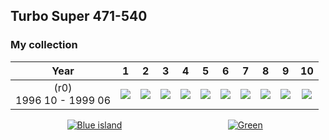 ## Turbo Super 471-540

### My collection

|            Year            |                                                                                                                      1                                                                                                                      |                                                                                                                      2                                                                                                                      |                                                                                                                      3                                                                                                                      |                                                                                                                      4                                                                                                                      |                                                                                                                      5                                                                                                                      |                                                                                                                      6                                                                                                                      |                                                                                                                      7                                                                                                                      |                                                                                                                      8                                                                                                                      |                                                                                                                      9                                                                                                                      |                                                                                                                      10                                                                                                                       |
|:--------------------------:|:-------------------------------------------------------------------------------------------------------------------------------------------------------------------------------------------------------------------------------------------:|:-------------------------------------------------------------------------------------------------------------------------------------------------------------------------------------------------------------------------------------------:|:-------------------------------------------------------------------------------------------------------------------------------------------------------------------------------------------------------------------------------------------:|:-------------------------------------------------------------------------------------------------------------------------------------------------------------------------------------------------------------------------------------------:|:-------------------------------------------------------------------------------------------------------------------------------------------------------------------------------------------------------------------------------------------:|:-------------------------------------------------------------------------------------------------------------------------------------------------------------------------------------------------------------------------------------------:|:-------------------------------------------------------------------------------------------------------------------------------------------------------------------------------------------------------------------------------------------:|:-------------------------------------------------------------------------------------------------------------------------------------------------------------------------------------------------------------------------------------------:|:-------------------------------------------------------------------------------------------------------------------------------------------------------------------------------------------------------------------------------------------:|:---------------------------------------------------------------------------------------------------------------------------------------------------------------------------------------------------------------------------------------------:|
| (r0)<br/>1996 10 - 1999 06 | [<img src='thumbnails/outer/(r0)+1996_10_-_1999_06.1.5.png'>](https://raw.githubusercontent.com/vlegchilkin/collection/fe295a49d37dbe49ca4ed2cf7916549d37942f37/gum_wrappers/kent/turbo/super/471-540/outer/(r0)+1996_10_-_1999_06.1.5.png) | [<img src='thumbnails/outer/(r0)+1996_10_-_1999_06.2.5.png'>](https://raw.githubusercontent.com/vlegchilkin/collection/fe295a49d37dbe49ca4ed2cf7916549d37942f37/gum_wrappers/kent/turbo/super/471-540/outer/(r0)+1996_10_-_1999_06.2.5.png) | [<img src='thumbnails/outer/(r0)+1996_10_-_1999_06.3.5.png'>](https://raw.githubusercontent.com/vlegchilkin/collection/fe295a49d37dbe49ca4ed2cf7916549d37942f37/gum_wrappers/kent/turbo/super/471-540/outer/(r0)+1996_10_-_1999_06.3.5.png) | [<img src='thumbnails/outer/(r0)+1996_10_-_1999_06.4.5.png'>](https://raw.githubusercontent.com/vlegchilkin/collection/fe295a49d37dbe49ca4ed2cf7916549d37942f37/gum_wrappers/kent/turbo/super/471-540/outer/(r0)+1996_10_-_1999_06.4.5.png) | [<img src='thumbnails/outer/(r0)+1996_10_-_1999_06.5.5.png'>](https://raw.githubusercontent.com/vlegchilkin/collection/fe295a49d37dbe49ca4ed2cf7916549d37942f37/gum_wrappers/kent/turbo/super/471-540/outer/(r0)+1996_10_-_1999_06.5.5.png) | [<img src='thumbnails/outer/(r0)+1996_10_-_1999_06.6.5.png'>](https://raw.githubusercontent.com/vlegchilkin/collection/fe295a49d37dbe49ca4ed2cf7916549d37942f37/gum_wrappers/kent/turbo/super/471-540/outer/(r0)+1996_10_-_1999_06.6.5.png) | [<img src='thumbnails/outer/(r0)+1996_10_-_1999_06.7.5.png'>](https://raw.githubusercontent.com/vlegchilkin/collection/fe295a49d37dbe49ca4ed2cf7916549d37942f37/gum_wrappers/kent/turbo/super/471-540/outer/(r0)+1996_10_-_1999_06.7.5.png) | [<img src='thumbnails/outer/(r0)+1996_10_-_1999_06.8.5.png'>](https://raw.githubusercontent.com/vlegchilkin/collection/fe295a49d37dbe49ca4ed2cf7916549d37942f37/gum_wrappers/kent/turbo/super/471-540/outer/(r0)+1996_10_-_1999_06.8.5.png) | [<img src='thumbnails/outer/(r0)+1996_10_-_1999_06.9.5.png'>](https://raw.githubusercontent.com/vlegchilkin/collection/fe295a49d37dbe49ca4ed2cf7916549d37942f37/gum_wrappers/kent/turbo/super/471-540/outer/(r0)+1996_10_-_1999_06.9.5.png) | [<img src='thumbnails/outer/(r0)+1996_10_-_1999_06.10.5.png'>](https://raw.githubusercontent.com/vlegchilkin/collection/fe295a49d37dbe49ca4ed2cf7916549d37942f37/gum_wrappers/kent/turbo/super/471-540/outer/(r0)+1996_10_-_1999_06.10.5.png) |

<span style="display: inline-block;">
	<a href='https://raw.githubusercontent.com/vlegchilkin/collection/c7f6777e459ed44ff4591ae8b9bd2298dc9cea7d/gum_wrappers/kent/turbo/super/471-540/inner/471.5.png' title=''><img src='thumbnails/inner/471.5.png' alt=''></a>
</span>
<span style="display: inline-block;">
	<a href='https://raw.githubusercontent.com/vlegchilkin/collection/c7f6777e459ed44ff4591ae8b9bd2298dc9cea7d/gum_wrappers/kent/turbo/super/471-540/inner/472.5.png' title=''><img src='thumbnails/inner/472.5.png' alt=''></a>
</span>
<span style="display: inline-block;">
	<a href='https://raw.githubusercontent.com/vlegchilkin/collection/c7f6777e459ed44ff4591ae8b9bd2298dc9cea7d/gum_wrappers/kent/turbo/super/471-540/inner/473.5.png' title=''><img src='thumbnails/inner/473.5.png' alt=''></a>
</span>
<span style="display: inline-block;">
	<a href='https://raw.githubusercontent.com/vlegchilkin/collection/c7f6777e459ed44ff4591ae8b9bd2298dc9cea7d/gum_wrappers/kent/turbo/super/471-540/inner/474.5.png' title=''><img src='thumbnails/inner/474.5.png' alt=''></a>
</span>
<span style="display: inline-block;">
	<a href='https://raw.githubusercontent.com/vlegchilkin/collection/c7f6777e459ed44ff4591ae8b9bd2298dc9cea7d/gum_wrappers/kent/turbo/super/471-540/inner/475.5.png' title=''><img src='thumbnails/inner/475.5.png' alt=''></a>
</span>
<span style="display: inline-block;">
	<a href='https://raw.githubusercontent.com/vlegchilkin/collection/c7f6777e459ed44ff4591ae8b9bd2298dc9cea7d/gum_wrappers/kent/turbo/super/471-540/inner/476.5.png' title=''><img src='thumbnails/inner/476.5.png' alt=''></a>
</span>
<span style="display: inline-block;">
	<a href='https://raw.githubusercontent.com/vlegchilkin/collection/c7f6777e459ed44ff4591ae8b9bd2298dc9cea7d/gum_wrappers/kent/turbo/super/471-540/inner/477.5.png' title=''><img src='thumbnails/inner/477.5.png' alt=''></a>
</span>
<span style="display: inline-block;">
	<a href='https://raw.githubusercontent.com/vlegchilkin/collection/c7f6777e459ed44ff4591ae8b9bd2298dc9cea7d/gum_wrappers/kent/turbo/super/471-540/inner/478.5.png' title=''><img src='thumbnails/inner/478.5.png' alt=''></a>
</span>
<span style="display: inline-block;">
	<a href='https://raw.githubusercontent.com/vlegchilkin/collection/c7f6777e459ed44ff4591ae8b9bd2298dc9cea7d/gum_wrappers/kent/turbo/super/471-540/inner/479.5.png' title=''><img src='thumbnails/inner/479.5.png' alt=''></a>
</span>
<span style="display: inline-block;">
	<a href='https://raw.githubusercontent.com/vlegchilkin/collection/c7f6777e459ed44ff4591ae8b9bd2298dc9cea7d/gum_wrappers/kent/turbo/super/471-540/inner/480.5.png' title=''><img src='thumbnails/inner/480.5.png' alt=''></a>
</span>
<span style="display: inline-block;">
	<a href='https://raw.githubusercontent.com/vlegchilkin/collection/c7f6777e459ed44ff4591ae8b9bd2298dc9cea7d/gum_wrappers/kent/turbo/super/471-540/inner/481.5.png' title=''><img src='thumbnails/inner/481.5.png' alt=''></a>
</span>
<span style="display: inline-block;">
	<a href='https://raw.githubusercontent.com/vlegchilkin/collection/c7f6777e459ed44ff4591ae8b9bd2298dc9cea7d/gum_wrappers/kent/turbo/super/471-540/inner/482.5.png' title=''><img src='thumbnails/inner/482.5.png' alt=''></a>
</span>
<span style="display: inline-block;">
	<a href='https://raw.githubusercontent.com/vlegchilkin/collection/c7f6777e459ed44ff4591ae8b9bd2298dc9cea7d/gum_wrappers/kent/turbo/super/471-540/inner/483.5.png' title=''><img src='thumbnails/inner/483.5.png' alt=''></a>
</span>
<span style="display: inline-block;">
	<a href='https://raw.githubusercontent.com/vlegchilkin/collection/c7f6777e459ed44ff4591ae8b9bd2298dc9cea7d/gum_wrappers/kent/turbo/super/471-540/inner/484.5.png' title=''><img src='thumbnails/inner/484.5.png' alt=''></a>
</span>
<span style="display: inline-block;">
	<a href='https://raw.githubusercontent.com/vlegchilkin/collection/c7f6777e459ed44ff4591ae8b9bd2298dc9cea7d/gum_wrappers/kent/turbo/super/471-540/inner/485.5.png' title=''><img src='thumbnails/inner/485.5.png' alt=''></a>
</span>
<span style="display: inline-block;">
	<a href='https://raw.githubusercontent.com/vlegchilkin/collection/c7f6777e459ed44ff4591ae8b9bd2298dc9cea7d/gum_wrappers/kent/turbo/super/471-540/inner/486.5.png' title=''><img src='thumbnails/inner/486.5.png' alt=''></a>
</span>
<span style="display: inline-block;">
	<a href='https://raw.githubusercontent.com/vlegchilkin/collection/c7f6777e459ed44ff4591ae8b9bd2298dc9cea7d/gum_wrappers/kent/turbo/super/471-540/inner/487.5.png' title=''><img src='thumbnails/inner/487.5.png' alt=''></a>
</span>
<span style="display: inline-block;">
	<a href='https://raw.githubusercontent.com/vlegchilkin/collection/c7f6777e459ed44ff4591ae8b9bd2298dc9cea7d/gum_wrappers/kent/turbo/super/471-540/inner/488.5.png' title=''><img src='thumbnails/inner/488.5.png' alt=''></a>
</span>
<span style="display: inline-block;">
	<a href='https://raw.githubusercontent.com/vlegchilkin/collection/c7f6777e459ed44ff4591ae8b9bd2298dc9cea7d/gum_wrappers/kent/turbo/super/471-540/inner/489.5.png' title=''><img src='thumbnails/inner/489.5.png' alt=''></a>
</span>
<span style="display: inline-block;">
	<a href='https://raw.githubusercontent.com/vlegchilkin/collection/c7f6777e459ed44ff4591ae8b9bd2298dc9cea7d/gum_wrappers/kent/turbo/super/471-540/inner/490.5.png' title=''><img src='thumbnails/inner/490.5.png' alt=''></a>
</span>
<span style="display: inline-block;">
	<a href='https://raw.githubusercontent.com/vlegchilkin/collection/c7f6777e459ed44ff4591ae8b9bd2298dc9cea7d/gum_wrappers/kent/turbo/super/471-540/inner/491.5.png' title=''><img src='thumbnails/inner/491.5.png' alt=''></a>
</span>
<span style="display: inline-block;">
	<a href='https://raw.githubusercontent.com/vlegchilkin/collection/c7f6777e459ed44ff4591ae8b9bd2298dc9cea7d/gum_wrappers/kent/turbo/super/471-540/inner/492.5.png' title=''><img src='thumbnails/inner/492.5.png' alt=''></a>
</span>
<span style="display: inline-block;">
	<a href='https://raw.githubusercontent.com/vlegchilkin/collection/c7f6777e459ed44ff4591ae8b9bd2298dc9cea7d/gum_wrappers/kent/turbo/super/471-540/inner/493.5.png' title=''><img src='thumbnails/inner/493.5.png' alt=''></a>
	<a href='https://raw.githubusercontent.com/vlegchilkin/collection/c7f6777e459ed44ff4591ae8b9bd2298dc9cea7d/gum_wrappers/kent/turbo/super/471-540/inner/493.blue_island.5.png' title='Blue island'><img src='thumbnails/inner/493.blue_island.5.png' alt='Blue island'></a>
</span>
<span style="display: inline-block;">
	<a href='https://raw.githubusercontent.com/vlegchilkin/collection/c7f6777e459ed44ff4591ae8b9bd2298dc9cea7d/gum_wrappers/kent/turbo/super/471-540/inner/494.5.png' title=''><img src='thumbnails/inner/494.5.png' alt=''></a>
</span>
<span style="display: inline-block;">
	<a href='https://raw.githubusercontent.com/vlegchilkin/collection/c7f6777e459ed44ff4591ae8b9bd2298dc9cea7d/gum_wrappers/kent/turbo/super/471-540/inner/495.5.png' title=''><img src='thumbnails/inner/495.5.png' alt=''></a>
</span>
<span style="display: inline-block;">
	<a href='https://raw.githubusercontent.com/vlegchilkin/collection/c7f6777e459ed44ff4591ae8b9bd2298dc9cea7d/gum_wrappers/kent/turbo/super/471-540/inner/496.5.png' title=''><img src='thumbnails/inner/496.5.png' alt=''></a>
</span>
<span style="display: inline-block;">
	<a href='https://raw.githubusercontent.com/vlegchilkin/collection/c7f6777e459ed44ff4591ae8b9bd2298dc9cea7d/gum_wrappers/kent/turbo/super/471-540/inner/497.5.png' title=''><img src='thumbnails/inner/497.5.png' alt=''></a>
</span>
<span style="display: inline-block;">
	<a href='https://raw.githubusercontent.com/vlegchilkin/collection/c7f6777e459ed44ff4591ae8b9bd2298dc9cea7d/gum_wrappers/kent/turbo/super/471-540/inner/498.5.png' title=''><img src='thumbnails/inner/498.5.png' alt=''></a>
</span>
<span style="display: inline-block;">
	<a href='https://raw.githubusercontent.com/vlegchilkin/collection/c7f6777e459ed44ff4591ae8b9bd2298dc9cea7d/gum_wrappers/kent/turbo/super/471-540/inner/499.5.png' title=''><img src='thumbnails/inner/499.5.png' alt=''></a>
</span>
<span style="display: inline-block;">
	<a href='https://raw.githubusercontent.com/vlegchilkin/collection/c7f6777e459ed44ff4591ae8b9bd2298dc9cea7d/gum_wrappers/kent/turbo/super/471-540/inner/500.5.png' title=''><img src='thumbnails/inner/500.5.png' alt=''></a>
</span>
<span style="display: inline-block;">
	<a href='https://raw.githubusercontent.com/vlegchilkin/collection/c7f6777e459ed44ff4591ae8b9bd2298dc9cea7d/gum_wrappers/kent/turbo/super/471-540/inner/501.5.png' title=''><img src='thumbnails/inner/501.5.png' alt=''></a>
</span>
<span style="display: inline-block;">
	<a href='https://raw.githubusercontent.com/vlegchilkin/collection/c7f6777e459ed44ff4591ae8b9bd2298dc9cea7d/gum_wrappers/kent/turbo/super/471-540/inner/502.5.png' title=''><img src='thumbnails/inner/502.5.png' alt=''></a>
</span>
<span style="display: inline-block;">
	<a href='https://raw.githubusercontent.com/vlegchilkin/collection/c7f6777e459ed44ff4591ae8b9bd2298dc9cea7d/gum_wrappers/kent/turbo/super/471-540/inner/503.5.png' title=''><img src='thumbnails/inner/503.5.png' alt=''></a>
</span>
<span style="display: inline-block;">
	<a href='https://raw.githubusercontent.com/vlegchilkin/collection/c7f6777e459ed44ff4591ae8b9bd2298dc9cea7d/gum_wrappers/kent/turbo/super/471-540/inner/504.5.png' title=''><img src='thumbnails/inner/504.5.png' alt=''></a>
</span>
<span style="display: inline-block;">
	<a href='https://raw.githubusercontent.com/vlegchilkin/collection/c7f6777e459ed44ff4591ae8b9bd2298dc9cea7d/gum_wrappers/kent/turbo/super/471-540/inner/505.5.png' title=''><img src='thumbnails/inner/505.5.png' alt=''></a>
</span>
<span style="display: inline-block;">
	<a href='https://raw.githubusercontent.com/vlegchilkin/collection/c7f6777e459ed44ff4591ae8b9bd2298dc9cea7d/gum_wrappers/kent/turbo/super/471-540/inner/506.5.png' title=''><img src='thumbnails/inner/506.5.png' alt=''></a>
</span>
<span style="display: inline-block;">
	<a href='https://raw.githubusercontent.com/vlegchilkin/collection/c7f6777e459ed44ff4591ae8b9bd2298dc9cea7d/gum_wrappers/kent/turbo/super/471-540/inner/507.5.png' title=''><img src='thumbnails/inner/507.5.png' alt=''></a>
</span>
<span style="display: inline-block;">
	<a href='https://raw.githubusercontent.com/vlegchilkin/collection/c7f6777e459ed44ff4591ae8b9bd2298dc9cea7d/gum_wrappers/kent/turbo/super/471-540/inner/508.5.png' title=''><img src='thumbnails/inner/508.5.png' alt=''></a>
</span>
<span style="display: inline-block;">
	<a href='https://raw.githubusercontent.com/vlegchilkin/collection/c7f6777e459ed44ff4591ae8b9bd2298dc9cea7d/gum_wrappers/kent/turbo/super/471-540/inner/509.5.png' title=''><img src='thumbnails/inner/509.5.png' alt=''></a>
</span>
<span style="display: inline-block;">
	<a href='https://raw.githubusercontent.com/vlegchilkin/collection/c7f6777e459ed44ff4591ae8b9bd2298dc9cea7d/gum_wrappers/kent/turbo/super/471-540/inner/510.5.png' title=''><img src='thumbnails/inner/510.5.png' alt=''></a>
</span>
<span style="display: inline-block;">
	<a href='https://raw.githubusercontent.com/vlegchilkin/collection/c7f6777e459ed44ff4591ae8b9bd2298dc9cea7d/gum_wrappers/kent/turbo/super/471-540/inner/511.5.png' title=''><img src='thumbnails/inner/511.5.png' alt=''></a>
</span>
<span style="display: inline-block;">
	<a href='https://raw.githubusercontent.com/vlegchilkin/collection/c7f6777e459ed44ff4591ae8b9bd2298dc9cea7d/gum_wrappers/kent/turbo/super/471-540/inner/512.5.png' title=''><img src='thumbnails/inner/512.5.png' alt=''></a>
</span>
<span style="display: inline-block;">
	<a href='https://raw.githubusercontent.com/vlegchilkin/collection/c7f6777e459ed44ff4591ae8b9bd2298dc9cea7d/gum_wrappers/kent/turbo/super/471-540/inner/513.5.png' title=''><img src='thumbnails/inner/513.5.png' alt=''></a>
</span>
<span style="display: inline-block;">
	<a href='https://raw.githubusercontent.com/vlegchilkin/collection/c7f6777e459ed44ff4591ae8b9bd2298dc9cea7d/gum_wrappers/kent/turbo/super/471-540/inner/514.5.png' title=''><img src='thumbnails/inner/514.5.png' alt=''></a>
</span>
<span style="display: inline-block;">
	<a href='https://raw.githubusercontent.com/vlegchilkin/collection/c7f6777e459ed44ff4591ae8b9bd2298dc9cea7d/gum_wrappers/kent/turbo/super/471-540/inner/515.5.png' title=''><img src='thumbnails/inner/515.5.png' alt=''></a>
</span>
<span style="display: inline-block;">
	<a href='https://raw.githubusercontent.com/vlegchilkin/collection/c7f6777e459ed44ff4591ae8b9bd2298dc9cea7d/gum_wrappers/kent/turbo/super/471-540/inner/516.5.png' title=''><img src='thumbnails/inner/516.5.png' alt=''></a>
</span>
<span style="display: inline-block;">
	<a href='https://raw.githubusercontent.com/vlegchilkin/collection/c7f6777e459ed44ff4591ae8b9bd2298dc9cea7d/gum_wrappers/kent/turbo/super/471-540/inner/517.5.png' title=''><img src='thumbnails/inner/517.5.png' alt=''></a>
</span>
<span style="display: inline-block;">
	<a href='https://raw.githubusercontent.com/vlegchilkin/collection/c7f6777e459ed44ff4591ae8b9bd2298dc9cea7d/gum_wrappers/kent/turbo/super/471-540/inner/518.5.png' title=''><img src='thumbnails/inner/518.5.png' alt=''></a>
</span>
<span style="display: inline-block;">
	<a href='https://raw.githubusercontent.com/vlegchilkin/collection/c7f6777e459ed44ff4591ae8b9bd2298dc9cea7d/gum_wrappers/kent/turbo/super/471-540/inner/519.5.png' title=''><img src='thumbnails/inner/519.5.png' alt=''></a>
</span>
<span style="display: inline-block;">
	<a href='https://raw.githubusercontent.com/vlegchilkin/collection/c7f6777e459ed44ff4591ae8b9bd2298dc9cea7d/gum_wrappers/kent/turbo/super/471-540/inner/520.5.png' title=''><img src='thumbnails/inner/520.5.png' alt=''></a>
</span>
<span style="display: inline-block;">
	<a href='https://raw.githubusercontent.com/vlegchilkin/collection/c7f6777e459ed44ff4591ae8b9bd2298dc9cea7d/gum_wrappers/kent/turbo/super/471-540/inner/521.5.png' title=''><img src='thumbnails/inner/521.5.png' alt=''></a>
</span>
<span style="display: inline-block;">
	<a href='https://raw.githubusercontent.com/vlegchilkin/collection/c7f6777e459ed44ff4591ae8b9bd2298dc9cea7d/gum_wrappers/kent/turbo/super/471-540/inner/522.5.png' title=''><img src='thumbnails/inner/522.5.png' alt=''></a>
</span>
<span style="display: inline-block;">
	<a href='https://raw.githubusercontent.com/vlegchilkin/collection/c7f6777e459ed44ff4591ae8b9bd2298dc9cea7d/gum_wrappers/kent/turbo/super/471-540/inner/523.5.png' title=''><img src='thumbnails/inner/523.5.png' alt=''></a>
</span>
<span style="display: inline-block;">
	<a href='https://raw.githubusercontent.com/vlegchilkin/collection/c7f6777e459ed44ff4591ae8b9bd2298dc9cea7d/gum_wrappers/kent/turbo/super/471-540/inner/524.5.png' title=''><img src='thumbnails/inner/524.5.png' alt=''></a>
</span>
<span style="display: inline-block;">
	<a href='https://raw.githubusercontent.com/vlegchilkin/collection/c7f6777e459ed44ff4591ae8b9bd2298dc9cea7d/gum_wrappers/kent/turbo/super/471-540/inner/525.5.png' title=''><img src='thumbnails/inner/525.5.png' alt=''></a>
</span>
<span style="display: inline-block;">
	<a href='https://raw.githubusercontent.com/vlegchilkin/collection/c7f6777e459ed44ff4591ae8b9bd2298dc9cea7d/gum_wrappers/kent/turbo/super/471-540/inner/526.5.png' title=''><img src='thumbnails/inner/526.5.png' alt=''></a>
</span>
<span style="display: inline-block;">
	<a href='https://raw.githubusercontent.com/vlegchilkin/collection/c7f6777e459ed44ff4591ae8b9bd2298dc9cea7d/gum_wrappers/kent/turbo/super/471-540/inner/527.5.png' title=''><img src='thumbnails/inner/527.5.png' alt=''></a>
</span>
<span style="display: inline-block;">
	<a href='https://raw.githubusercontent.com/vlegchilkin/collection/c7f6777e459ed44ff4591ae8b9bd2298dc9cea7d/gum_wrappers/kent/turbo/super/471-540/inner/528.5.png' title=''><img src='thumbnails/inner/528.5.png' alt=''></a>
</span>
<span style="display: inline-block;">
	<a href='https://raw.githubusercontent.com/vlegchilkin/collection/c7f6777e459ed44ff4591ae8b9bd2298dc9cea7d/gum_wrappers/kent/turbo/super/471-540/inner/529.5.png' title=''><img src='thumbnails/inner/529.5.png' alt=''></a>
</span>
<span style="display: inline-block;">
	<a href='https://raw.githubusercontent.com/vlegchilkin/collection/c7f6777e459ed44ff4591ae8b9bd2298dc9cea7d/gum_wrappers/kent/turbo/super/471-540/inner/530.5.png' title=''><img src='thumbnails/inner/530.5.png' alt=''></a>
</span>
<span style="display: inline-block;">
	<a href='https://raw.githubusercontent.com/vlegchilkin/collection/c7f6777e459ed44ff4591ae8b9bd2298dc9cea7d/gum_wrappers/kent/turbo/super/471-540/inner/531.5.png' title=''><img src='thumbnails/inner/531.5.png' alt=''></a>
</span>
<span style="display: inline-block;">
	<a href='https://raw.githubusercontent.com/vlegchilkin/collection/c7f6777e459ed44ff4591ae8b9bd2298dc9cea7d/gum_wrappers/kent/turbo/super/471-540/inner/532.5.png' title=''><img src='thumbnails/inner/532.5.png' alt=''></a>
</span>
<span style="display: inline-block;">
	<a href='https://raw.githubusercontent.com/vlegchilkin/collection/c7f6777e459ed44ff4591ae8b9bd2298dc9cea7d/gum_wrappers/kent/turbo/super/471-540/inner/533.5.png' title=''><img src='thumbnails/inner/533.5.png' alt=''></a>
</span>
<span style="display: inline-block;">
	<a href='https://raw.githubusercontent.com/vlegchilkin/collection/c7f6777e459ed44ff4591ae8b9bd2298dc9cea7d/gum_wrappers/kent/turbo/super/471-540/inner/534.5.png' title=''><img src='thumbnails/inner/534.5.png' alt=''></a>
</span>
<span style="display: inline-block;">
	<a href='https://raw.githubusercontent.com/vlegchilkin/collection/c7f6777e459ed44ff4591ae8b9bd2298dc9cea7d/gum_wrappers/kent/turbo/super/471-540/inner/535.5.png' title=''><img src='thumbnails/inner/535.5.png' alt=''></a>
	<a href='https://raw.githubusercontent.com/vlegchilkin/collection/c7f6777e459ed44ff4591ae8b9bd2298dc9cea7d/gum_wrappers/kent/turbo/super/471-540/inner/535.green.5.png' title='Green'><img src='thumbnails/inner/535.green.5.png' alt='Green'></a>
</span>
<span style="display: inline-block;">
	<a href='https://raw.githubusercontent.com/vlegchilkin/collection/c7f6777e459ed44ff4591ae8b9bd2298dc9cea7d/gum_wrappers/kent/turbo/super/471-540/inner/536.5.png' title=''><img src='thumbnails/inner/536.5.png' alt=''></a>
</span>
<span style="display: inline-block;">
	<a href='https://raw.githubusercontent.com/vlegchilkin/collection/c7f6777e459ed44ff4591ae8b9bd2298dc9cea7d/gum_wrappers/kent/turbo/super/471-540/inner/537.5.png' title=''><img src='thumbnails/inner/537.5.png' alt=''></a>
</span>
<span style="display: inline-block;">
	<a href='https://raw.githubusercontent.com/vlegchilkin/collection/c7f6777e459ed44ff4591ae8b9bd2298dc9cea7d/gum_wrappers/kent/turbo/super/471-540/inner/538.5.png' title=''><img src='thumbnails/inner/538.5.png' alt=''></a>
</span>
<span style="display: inline-block;">
	<a href='https://raw.githubusercontent.com/vlegchilkin/collection/c7f6777e459ed44ff4591ae8b9bd2298dc9cea7d/gum_wrappers/kent/turbo/super/471-540/inner/539.5.png' title=''><img src='thumbnails/inner/539.5.png' alt=''></a>
</span>
<span style="display: inline-block;">
	<a href='https://raw.githubusercontent.com/vlegchilkin/collection/c7f6777e459ed44ff4591ae8b9bd2298dc9cea7d/gum_wrappers/kent/turbo/super/471-540/inner/540.5.png' title=''><img src='thumbnails/inner/540.5.png' alt=''></a>
</span>

